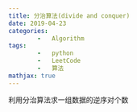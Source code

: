 ```yaml
---
title: 分治算法(divide and conquer)
date: 2019-04-23
categories: 
	    -   Algorithm
tags:  
        -   python
        -   LeetCode
        -   算法
mathjax: true
---
```

利用分治算法求一组数据的逆序对个数